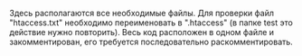 Здесь располагаются все необходимые файлы.
Для проверки файл "htaccess.txt" необходимо переименовать в ".htaccess" (в папке test это действие нужно повторить).
Весь код расположен в одном файле и закомментирован, его требуется последовательно раскомментировать.
